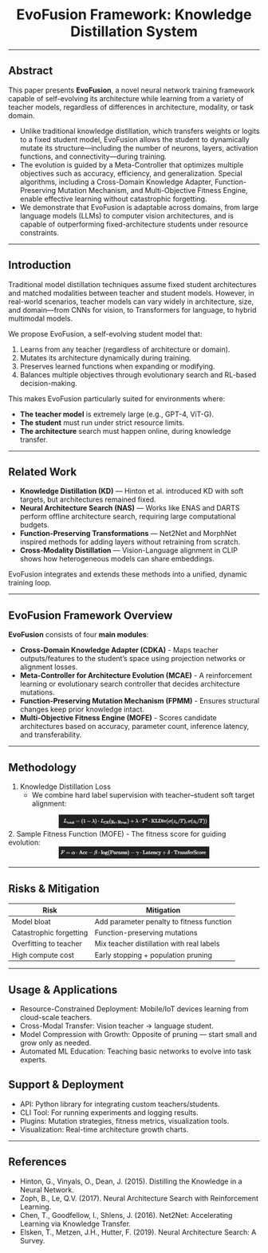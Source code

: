 <div align="center">
  <h1>EvoFusion Framework: Knowledge Distillation System</h1>
</div>

---

## Abstract

This paper presents **EvoFusion**, a novel neural network training framework capable of self-evolving its architecture while learning from a variety of teacher models, regardless of differences in architecture, modality, or task domain.
- Unlike traditional knowledge distillation, which transfers weights or logits to a fixed student model, EvoFusion allows the student to dynamically mutate its structure—including the number of neurons, layers, activation functions, and connectivity—during training.
- The evolution is guided by a Meta-Controller that optimizes multiple objectives such as accuracy, efficiency, and generalization. Special algorithms, including a Cross-Domain Knowledge Adapter, Function-Preserving Mutation Mechanism, and Multi-Objective Fitness Engine, enable effective learning without catastrophic forgetting.
- We demonstrate that EvoFusion is adaptable across domains, from large language models (LLMs) to computer vision architectures, and is capable of outperforming fixed-architecture students under resource constraints.

---

## Introduction

Traditional model distillation techniques assume fixed student architectures and matched modalities between teacher and student models. However, in real-world scenarios, teacher models can vary widely in architecture, size, and domain—from CNNs for vision, to Transformers for language, to hybrid multimodal models.

We propose EvoFusion, a self-evolving student model that:
1. Learns from any teacher (regardless of architecture or domain).
2. Mutates its architecture dynamically during training.
3. Preserves learned functions when expanding or modifying.
4. Balances multiple objectives through evolutionary search and RL-based decision-making.

This makes EvoFusion particularly suited for environments where:
- **The teacher model** is extremely large (e.g., GPT-4, ViT-G).
- **The student** must run under strict resource limits.
- **The architecture** search must happen online, during knowledge transfer.

---

## Related Work

- **Knowledge Distillation (KD)** — Hinton et al. introduced KD with soft targets, but architectures remained fixed.
- **Neural Architecture Search (NAS)** — Works like ENAS and DARTS perform offline architecture search, requiring large computational budgets.
- **Function-Preserving Transformations** — Net2Net and MorphNet inspired methods for adding layers without retraining from scratch.
- **Cross-Modality Distillation** — Vision-Language alignment in CLIP shows how heterogeneous models can share embeddings.

EvoFusion integrates and extends these methods into a unified, dynamic training loop.

---

## EvoFusion Framework Overview

**EvoFusion** consists of four **main modules**:
- **Cross-Domain Knowledge Adapter (CDKA)** - Maps teacher outputs/features to the student’s space using projection networks or alignment losses.
- **Meta-Controller for Architecture Evolution (MCAE)** - A reinforcement learning or evolutionary search controller that decides architecture mutations.
- **Function-Preserving Mutation Mechanism (FPMM)** - Ensures structural changes keep prior knowledge intact.
- **Multi-Objective Fitness Engine (MOFE)** - Scores candidate architectures based on accuracy, parameter count, inference latency, and transferability.

---

## Methodology

1. Knowledge Distillation Loss
   - We combine hard label supervision with teacher–student soft target alignment:
  <div align="center">
    <img src="https://github.com/Iro96/EvoFusion-Framework/blob/main/assets/Distillation_Loss.png" alt="Distillation Loss" width="60%" height="60%"/>
  </div>
2. Sample Fitness Function (MOFE)
  - The fitness score for guiding evolution:
  <div align="center">
    <img src="https://github.com/Iro96/EvoFusion-Framework/blob/main/assets/Fitness_Function.png" alt="Fitness Function" width="60%" height="60%"/>
  </div>

---

## Risks & Mitigation

| **Risk**                | **Mitigation**                            |
| ----------------------- | ----------------------------------------- |
| Model bloat             | Add parameter penalty to fitness function |
| Catastrophic forgetting | Function-preserving mutations             |
| Overfitting to teacher  | Mix teacher distillation with real labels |
| High compute cost       | Early stopping + population pruning       |

---

## Usage & Applications

- Resource-Constrained Deployment: Mobile/IoT devices learning from cloud-scale teachers.
- Cross-Modal Transfer: Vision teacher → language student.
- Model Compression with Growth: Opposite of pruning — start small and grow only as needed.
- Automated ML Education: Teaching basic networks to evolve into task experts.

## Support & Deployment

- API: Python library for integrating custom teachers/students.
- CLI Tool: For running experiments and logging results.
- Plugins: Mutation strategies, fitness metrics, visualization tools.
- Visualization: Real-time architecture growth charts.

---

## References

- Hinton, G., Vinyals, O., Dean, J. (2015). Distilling the Knowledge in a Neural Network.
- Zoph, B., Le, Q.V. (2017). Neural Architecture Search with Reinforcement Learning.
- Chen, T., Goodfellow, I., Shlens, J. (2016). Net2Net: Accelerating Learning via Knowledge Transfer.
- Elsken, T., Metzen, J.H., Hutter, F. (2019). Neural Architecture Search: A Survey.
